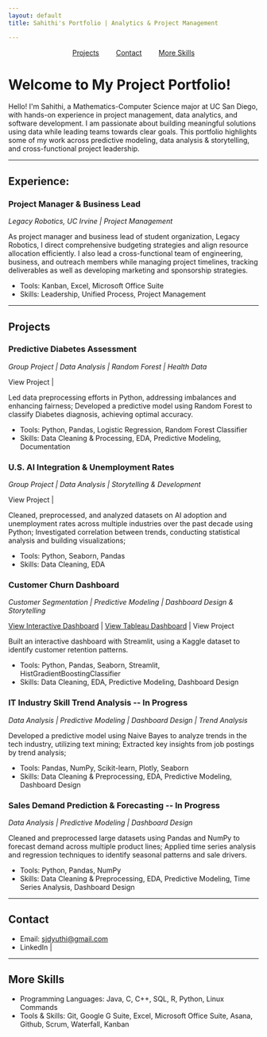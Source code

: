 ```yaml
---
layout: default
title: Sahithi's Portfolio | Analytics & Project Management 

---
```

<div style="text-align: center; margin-bottom: 20px;">
  <a href="#Projects" style="margin: 0 15px;">Projects</a>
  <a href="#Contact" style="margin: 0 15px;">Contact</a>
  <a href="#More Skills" style="margin: 0 15px;">More Skills</a>
</div>

# Welcome to My Project Portfolio!

Hello! I'm Sahithi, a Mathematics-Computer Science major at UC San Diego, with hands-on experience in project management, data analytics, and software development. I am passionate about building meaningful solutions using data while leading teams towards clear goals. This portfolio highlights some of my work across predictive modeling, data analysis & storytelling, and cross-functional project leadership.  

--- 

## Experience: 
### Project Manager & Business Lead 
*Legacy Robotics, UC Irvine | Project Management*

As project manager and business lead of student organization, Legacy Robotics, I direct comprehensive budgeting strategies and align resource allocation efficiently. I also lead a cross-functional team of engineering, business, and outreach members while managing project timelines, tracking deliverables as well as developing marketing and sponsorship strategies. 

- Tools: Kanban, Excel, Microsoft Office Suite
- Skills: Leadership, Unified Process, Project Management


---
## Projects <a name="Projects"></a>

### Predictive Diabetes Assessment 
*Group Project | Data Analysis | Random Forest | Health Data*

<a href="https://github.com/sahithidj/gp-predictive-diabetes" target="_blank" rel="noopener noreferrer" style="border: none; box-shadow: none; text-decoration: none;">View Project</a> | 

Led data preprocessing efforts in Python, addressing imbalances and enhancing fairness; Developed a predictive model using Random Forest to classify Diabetes diagnosis, achieving optimal accuracy.

- Tools: Python, Pandas, Logistic Regression, Random Forest Classifier
- Skills: Data Cleaning & Processing, EDA, Predictive Modeling, Documentation

### U.S. AI Integration & Unemployment Rates
*Group Project | Data Analysis | Storytelling & Development*


<a href="https://github.com/sahithidj/gp-AI-unemployment-analysis" target="_blank" rel="noopener noreferrer" style="border: none; box-shadow: none; text-decoration: none;">View Project</a> | 

Cleaned, preprocessed, and analyzed datasets on AI adoption and unemployment rates across multiple industries over the past decade using Python; Investigated correlation between trends, conducting statistical analysis and building visualizations; 

- Tools: Python, Seaborn, Pandas
- Skills: Data Cleaning, EDA

### Customer Churn Dashboard 
*Customer Segmentation | Predictive Modeling | Dashboard Design & Storytelling*

<a href="https://p1-customer-churn-dashboard1.streamlit.app/" target="_blank" rel="noopener noreferrer">View Interactive Dashboard</a> | 
<a href="https://public.tableau.com/shared/99WKNXR9K?:display_count=n&:origin=viz_share_link" target="_blank" rel="noopener noreferrer">View Tableau Dashboard</a> | 
<a href="https://github.com/sahithidj/p1-customer-churn" target="_blank" rel="noopener noreferrer" style="border: none; box-shadow: none; text-decoration: none;">View Project</a>

Built an interactive dashboard with Streamlit, using a Kaggle dataset to identify customer retention patterns. 

- Tools: Python, Pandas, Seaborn, Streamlit, HistGradientBoostingClassifier
- Skills: Data Cleaning, EDA, Predictive Modeling, Dashboard Design

### IT Industry Skill Trend Analysis -- In Progress 
*Data Analysis | Predictive Modeling | Dashboard Design | Trend Analysis*


Developed a predictive model using Naive Bayes to analyze trends in the tech industry, utilizing text mining; Extracted key insights from job postings by trend analysis;

- Tools: Pandas, NumPy, Scikit-learn, Plotly, Seaborn 
- Skills: Data Cleaning & Preprocessing, EDA, Predictive Modeling, Dashboard Design 

### Sales Demand Prediction & Forecasting -- In Progress 
*Data Analysis | Predictive Modeling | Dashboard Design*

Cleaned and preprocessed large datasets using Pandas and NumPy to forecast demand across multiple product lines; Applied time series analysis and regression techniques to identify seasonal patterns and sale drivers. 

- Tools: Python, Pandas, NumPy
- Skills: Data Cleaning & Preprocessing, EDA, Predictive Modeling, Time Series Analysis, Dashboard Design

---
## Contact <a name="Contact"></a>
- Email: [sjdyuthi@gmail.com](mailto:sjdyuthi@gmail.com)
- <a href="https://www.linkedin.com/in/sahithi-josyam-41132031b" target="_blank" rel="noopener noreferrer" style="border: none; box-shadow: none; text-decoration: none;">LinkedIn</a> | 

---
## More Skills <a name="More Skills"></a>
- Programming Languages: Java, C, C++, SQL, R, Python, Linux Commands 
- Tools & Skills: Git, Google G Suite, Excel, Microsoft Office Suite, Asana, Github, Scrum, Waterfall, Kanban
